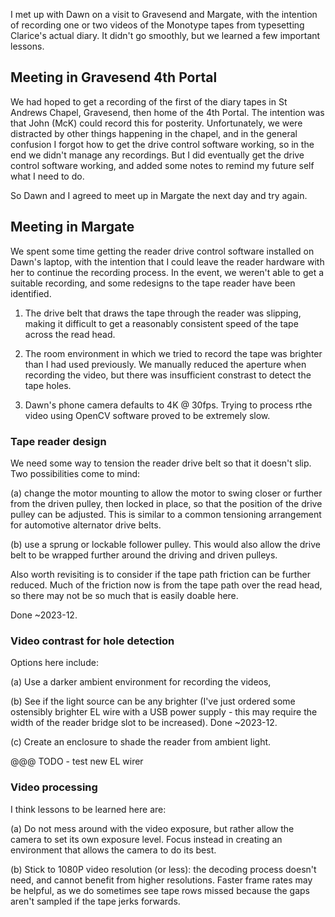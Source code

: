 <!-- 20230924-more-reader-changes-needed.md -->

I met up with Dawn on a visit to Gravesend and Margate, with the intention of recording one or two videos of the Monotype tapes from typesetting Clarice's actual diary.  It didn't go smoothly, but we learned a few important lessons.


## Meeting in Gravesend 4th Portal

We had hoped to get a recording of the first of the diary tapes in St Andrews Chapel, Gravesend, then home of the 4th Portal.  The intention was that John (McK) could record this for posterity.  Unfortunately, we were distracted by other things happening in the chapel, and in the general confusion I forgot how to get the drive control software working, so in the end we didn't manage any recordings.  But I did eventually get the drive control software working, and added some notes to remind my future self what I need to do.

So Dawn and I agreed to meet up in Margate the next day and try again.


## Meeting in Margate

We spent some time getting the reader drive control software installed on Dawn's laptop, with the intention that I could leave the reader hardware with her to continue the recording process.  In the event, we weren't able to get a suitable recording, and some redesigns to the tape reader have been identified.

1. The drive belt that draws the tape through the reader was slipping, making it difficult to get a reasonably consistent speed of the tape across the read head.

2. The room environment in which we tried to record the tape was brighter than I had used previously.  We manually reduced the aperture when recording the video, but there was insufficient constrast to detect the tape holes.

3. Dawn's phone camera defaults to 4K @ 30fps.  Trying to process rthe video using OpenCV software proved to be extremely slow.


### Tape reader design

We need some way to tension the reader drive belt so that it doesn't slip.  Two possibilities come to mind:

(a) change the motor mounting to allow the motor to swing closer or further from the driven pulley, then locked in place, so that the position of the drive pulley can be adjusted.  This is similar to a common tensioning arrangement for automotive alternator drive belts.

(b) use a sprung or lockable follower pulley.  This would also allow the drive belt to be wrapped further around the driving and driven pulleys.

Also worth revisiting is to consider if the tape path friction can be further reduced.  Much of the friction now is from the tape path over the read head, so there may not be so much that is easily doable here.

Done ~2023-12.



### Video contrast for hole detection

Options here include:

(a) Use a darker ambient environment for recording the videos,

(b) See if the light source can be any brighter (I've just ordered some ostensibly brighter EL wire with a USB power supply - this may require the width of the reader bridge slot to be increased).  Done ~2023-12.

(c) Create an enclosure to shade the reader from ambient light.

@@@ TODO - test new EL wirer



### Video processing

I think lessons to be learned here are:

(a) Do not mess around with the video exposure, but rather allow the camera to set its own exposure level.  Focus instead in creating an environment that allows the camera to do its best.

(b) Stick to 1080P video resolution (or less):  the decoding process doesn't need, and cannot benefit from higher resolutions.  Faster frame rates may be helpful, as we do sometimes see tape rows missed because the gaps aren't sampled if the tape jerks forwards.





